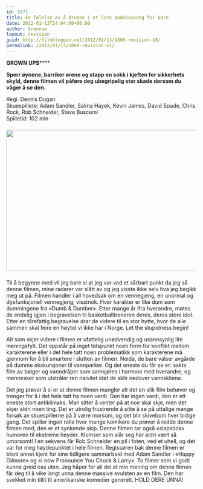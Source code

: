 ```yaml
---
id: 1871
title: En følelse av å drukne i et lite badebasseng for barn
date: 2012-01-13T14:04:00+00:00
author: brennum
layout: revision
guid: http://filmbloggen.net/2012/01/13/1860-revision-10/
permalink: /2012/01/13/1860-revision-v1/
---
```

**GROWN UPS******

**Sperr øynene, barriker ørene og stapp en sokk i kjeften for sikkerhets skyld, denne filmen vil påføre deg ubegripelig stor skade dersom du våger å se den.**

Regi: Dennis Dugan  
Skuespillere: Adam Sandler, Salma Hayek, Kevin James, David Spade, Chris Rock, Rob Schneider, Steve Buscemi  
Spilletid: 102 min

<img style="padding-right: 8px;padding-top: 8px;padding-bottom: 8px" src="http://p3.no/filmpolitiet/wp-content/uploads/2010/09/Grown-ups-bilde-1.jpg" alt="" width="629" height="373" /> 

Til å begynne med vil jeg bare si at jeg var ved et sårbart punkt da jeg så denne filmen, mine radarer var slått av og jeg visste ikke selv hva jeg begikk meg ut på. Filmen handler i all hovedsak om en vennegjeng, en unormal og dysfunksjonell vennegjeng, visstnok. Hver karakter er like dum som dummingene fra &laquo;Dumb & Dumber&raquo;. Etter mange år ifra hverandre, møtes de endelig igjen i begravelsen til basketballtreneren deres, deres store idol. Etter en tårefattig begravelse drar de videre til en stor hytte, hvor de alle sammen skal feire en høytid vi ikke har i Norge. Let the stupidness begin!

Alt som skjer videre i filmen er ufattelig unødvendig og usannsynlig lite meningsfylt. Det oppstår på inget tidspunkt noen form for konflikt mellom karakterene eller i det hele tatt noen problematikk som karakterene må gjennom for å bli smartere i slutten av filmen. Neida, de bare valser avgårde på dumme ekskursjoner til vannparker. Og det eneste du får se er: sakte film av bølger og vanndråper som samkjøres i harmoni med hverandre, og mennesker som utstråler ren naivitet idet de sklir nedover vannskliene.

Det jeg prøver å si er at denne filmen mangler alt det en slik film behøver og trenger for å i det hele tatt ha noen verdi. Den har ingen verdi, den er ett eneste stort antiklimaks. Man sitter å venter på at noe skal skje, men det skjer aldri noen ting. Det er utrolig frustrende å sitte å se på uttalige mange forsøk av skuespillerne på å være morsom, og det blir skivebom hver bidige gang. Det spiller ingen rolle hvor mange komikere du prøver å redde denne filmen med, den er et synkende skip. Denne filmen tar også &laquo;slapstick&raquo; humoren til ekstreme høyder. Klomser som slår seg har aldri vært så umorsomt! I en sekvens får Rob Schneider en pil i foten, ved et uhell, og det var for meg høydepunktet i hele filmen. Regissøren bak denne filmen er blant annet kjent for sine tidligere sammarbeid med Adam Sandler i &laquo;Happy Gilmore&raquo; og &laquo;I now Pronounce You Chuck & Larry&raquo;. To filmer som vi godt kunne greid oss uten. Jeg håper for all del at min mening om denne filmen får deg til å vike langt unna denne massive svulsten av en film. Den har svekket min tillit til amerikanske komedier generelt. HOLD DERE UNNA!